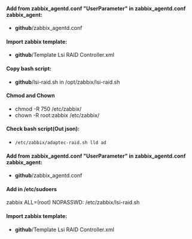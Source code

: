 
#### Add from zabbix_agentd.conf "UserParameter" in zabbix_agentd.conf zabbix_agent:
- **github**/zabbix_agentd.conf

#### Import zabbix template:

- **github**/Template Lsi RAID Controller.xml


#### Copy bash script:

- **github**/lsi-raid.sh in /opt/zabbix/lsi-raid.sh

#### Chmod and Chown
- chmod -R 750 /etc/zabbix/
- chown -R root:zabbix /etc/zabbix/

#### Check bash script(Out json):
- ```/etc/zabbix/adaptec-raid.sh lld ad```

#### Add from zabbix_agentd.conf "UserParameter" in zabbix_agentd.conf zabbix_agent:
- **github**/zabbix_agentd.conf

#### Add in /etc/sudoers
zabbix ALL=(root) NOPASSWD: /etc/zabbix/lsi-raid.sh

#### Import zabbix template:
- **github**/Template Lsi RAID Controller.xml

<br/>
